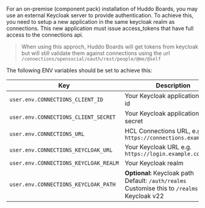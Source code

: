 For an on-premise (component pack) installation of Huddo Boards, you may use an external Keycloak server to provide authentication. To achieve this, you need to setup a new application in the same keycloak realm as connections. This new application must issue access_tokens that have full access to the connections api.

> When using this approch, Huddo Boards will get tokens from keycloak but will still validate them against connections using the url `/connections/opensocial/oauth/rest/people/@me/@self`

The following ENV variables should be set to achieve this:

| Key                                   | Description                                                                                                     |
| ------------------------------------- | --------------------------------------------------------------------------------------------------------------- |
| `user.env.CONNECTIONS_CLIENT_ID`      | Your Keycloak application client-id                                                                             |
| `user.env.CONNECTIONS_CLIENT_SECRET`  | Your Keycloak application client-secret                                                                         |
| `user.env.CONNECTIONS_URL`            | HCL Connections URL, e.g. `https://connections.example.com`                                                     |
| `user.env.CONNECTIONS_KEYCLOAK_URL`   | Your Keycloak URL e.g. `https://login.example.com`                                                              |
| `user.env.CONNECTIONS_KEYCLOAK_REALM` | Your Keycloak realm                                                                                             |
| `user.env.CONNECTIONS_KEYCLOAK_PATH`  | **Optional:** Keycloak path</br>Default: `/auth/realms`</br>Customise this to `/realms` as of Keycloak v22 |
